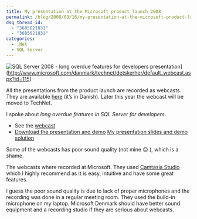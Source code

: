 ```yaml
---
title: My presentation at the Microsoft product launch 2008
permalink: /blog/2008/03/16/my-presentation-at-the-microsoft-product-launch-2008/
dsq_thread_id:
  - "3605021831"
  - "3605021831"
categories:
  - .Net
  - SQL Server
---
```

![SQL Server 2008 - long overdue features for developers presentation](/wp-content/sqlserver2008presentation.jpg)](http://www.microsoft.com/danmark/technet/detskerher/default_webcast.aspx?id=115)

All the presentations from the product launch are recorded as webcasts. They are available [here](http://www.microsoft.com/danmark/technet/detskerher/default.aspx "Microsoft LAUNCH det sker {her}") (it’s in Danish). Later this year the webcast will be moved to TechNet.

I spoke about _long overdue features in SQL Server for developers_.

* See the [webcast](http://www.microsoft.com/danmark/technet/detskerher/default_webcast.aspx?id=115 "SQL Server 2008 - Long overdue features for developers webcast")
* [Download the presentation and demo](/wp-content/sql-server-2008-long-overdue-features-for-developers.zip "Download the presentation and demo") [My presentation slides and demo solution](/wp-content/sql-server-2008-long-overdue-features-for-developers.zip)

Some of the webcasts has poor sound quality (not mine 😉 ), which is a shame.

The webcasts where recorded at Microsoft. They used [Camtasia Studio](http://www.techsmith.com/camtasia.asp "Camtasio Studio site") which I highly recommend as it is easy, intuitive and have some great features.

I guess the poor sound quality is due to lack of proper microphones and the recording was done in a regular meeting room. They used the build-in microphone on my laptop. Microsoft Denmark should have better sound equipment and a recording studio if they are serious about webcasts.

